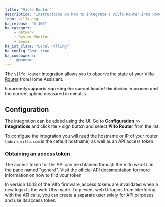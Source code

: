 ```yaml
---
title: "Vilfo Router"
description: "Instructions on how to integrate a Vilfo Router into Home Assistant."
logo: vilfo.png
ha_release: "0.105"
ha_category:
    - Network
    - System Monitor
    - Sensor
ha_iot_class: "Local Polling"
ha_config_flow: true
ha_codeowners:
  - '@ManneW'
---
```


The `Vilfo Router` integration allows you to observe the state of your [Vilfo Router](https://www.vilfo.com) from Home Assistant.

It currently supports reporting the current load of the device in percent and the current uptime measured in minutes.

## Configuration

The integration can be added using the UI. Go to **Configuration** >> **Integrations** and click the `+` sign button and select **Vilfo Router** from the list.

To configure the integration you will need the hostname or IP of your router (`admin.vilfo.com` is the default hostname) as well as an API access token.

### Obtaining an access token

The access token for the API can be obtained through the Vilfo web-UI in the pane named "general". Visit [the official API documentation](https://www.vilfo.com/apidocs/#header-authorization) for more information on how to find your token.

<div class="note warning">

In version 1.0.13 of the Vilfo firmware, access tokens are invalidated when a new login to the web UI is made. To prevent web UI logins from interfering with the API calls, you can create a separate user solely for API purposes and use its access token.

</div>
